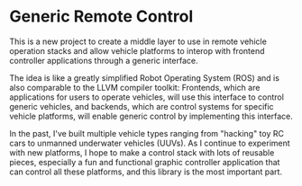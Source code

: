 # Generic Remote Control
This is a new project to create a middle layer to use in remote vehicle operation stacks and allow vehicle platforms to interop with frontend controller applications through a generic interface.

The idea is like a greatly simplified Robot Operating System (ROS) and is also comparable to the LLVM compiler toolkit: Frontends, which are applications for users to operate vehicles, will use this interface to control generic vehicles, and backends, which are control systems for specific vehicle platforms, will enable generic control by implementing this interface.

In the past, I've built multiple vehicle types ranging from "hacking" toy RC cars to unmanned underwater vehicles (UUVs). As I continue to experiment with new platforms, I hope to make a control stack with lots of reusable pieces, especially a fun and functional graphic controller application that can control all these platforms, and this library is the most important part.
